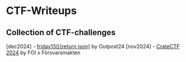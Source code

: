 # CTF-Writeups
## Collection of CTF-challenges

[dec2024] - [friday13(){return json}](https://github.com/SebbeSmith97/CTF-Writeups/blob/main/CTF%20%7C%20friday13()%7Breturn%20json%7D.md) by Outpost24
[nov2024] - [CrateCTF 2024](https://ctftime.org/event/2489/) by FOI x Försvarsmakten
